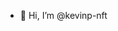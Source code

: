 - 👋 Hi, I’m @kevinp-nft

<!---
kevinp-nft/kevinp-nft is a ✨ special ✨ repository because its `README.md` (this file) appears on your GitHub profile.
You can click the Preview link to take a look at your changes.
--->
